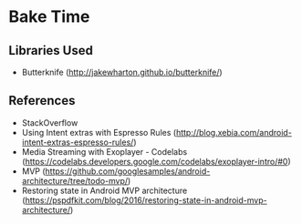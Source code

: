 # Bake Time

## Libraries Used
* Butterknife (http://jakewharton.github.io/butterknife/)

## References
* StackOverflow
* Using Intent extras with Espresso Rules (http://blog.xebia.com/android-intent-extras-espresso-rules/)
* Media Streaming with Exoplayer - Codelabs (https://codelabs.developers.google.com/codelabs/exoplayer-intro/#0)
* MVP (https://github.com/googlesamples/android-architecture/tree/todo-mvp/)
* Restoring state in Android MVP architecture (https://pspdfkit.com/blog/2016/restoring-state-in-android-mvp-architecture/)